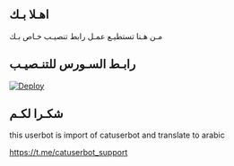 ## اهـلا بـك
مـن هـنا تستطيـع عمـل رابط تنصيـب خـاص بـك

## رابـط السـورس للتنـصيـب

[![Deploy](https://www.herokucdn.com/deploy/button.svg)](https://heroku.com/deploy?template=https://github.com/Sakr97/jmthon)

## شكـرا لكـم 


this userbot is import of catuserbot and translate to arabic

https://t.me/catuserbot_support
